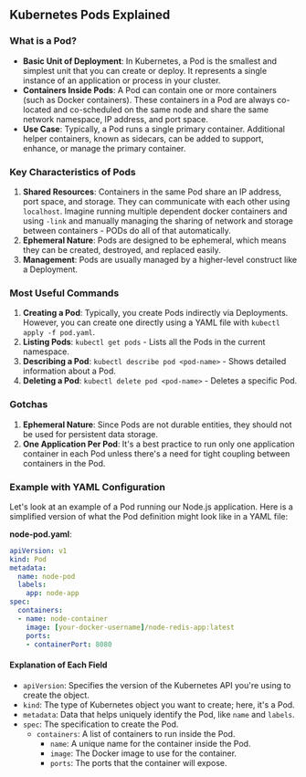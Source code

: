 ## Kubernetes Pods Explained

### What is a Pod?

- **Basic Unit of Deployment**: In Kubernetes, a Pod is the smallest and simplest unit that you can create or deploy. It represents a single instance of an application or process in your cluster.
- **Containers Inside Pods**: A Pod can contain one or more containers (such as Docker containers). These containers in a Pod are always co-located and co-scheduled on the same node and share the same network namespace, IP address, and port space.
- **Use Case**: Typically, a Pod runs a single primary container. Additional helper containers, known as sidecars, can be added to support, enhance, or manage the primary container.

### Key Characteristics of Pods

1. **Shared Resources**: Containers in the same Pod share an IP address, port space, and storage. They can communicate with each other using `localhost`. Imagine running multiple dependent docker containers and using `-link` and manually managing the sharing of network and storage between containers - PODs do all of that automatically.
2. **Ephemeral Nature**: Pods are designed to be ephemeral, which means they can be created, destroyed, and replaced easily.
3. **Management**: Pods are usually managed by a higher-level construct like a Deployment.

### Most Useful Commands

1. **Creating a Pod**: Typically, you create Pods indirectly via Deployments. However, you can create one directly using a YAML file with `kubectl apply -f pod.yaml`.
2. **Listing Pods**: `kubectl get pods` - Lists all the Pods in the current namespace.
3. **Describing a Pod**: `kubectl describe pod <pod-name>` - Shows detailed information about a Pod.
4. **Deleting a Pod**: `kubectl delete pod <pod-name>` - Deletes a specific Pod.

### Gotchas

1. **Ephemeral Nature**: Since Pods are not durable entities, they should not be used for persistent data storage.
2. **One Application Per Pod**: It's a best practice to run only one application container in each Pod unless there's a need for tight coupling between containers in the Pod.

### Example with YAML Configuration

Let's look at an example of a Pod running our Node.js application. Here is a simplified version of what the Pod definition might look like in a YAML file:

**node-pod.yaml**:

```yaml
apiVersion: v1
kind: Pod
metadata:
  name: node-pod
  labels:
    app: node-app
spec:
  containers:
  - name: node-container
    image: [your-docker-username]/node-redis-app:latest
    ports:
    - containerPort: 8080
```

#### Explanation of Each Field

- `apiVersion`: Specifies the version of the Kubernetes API you're using to create the object.
- `kind`: The type of Kubernetes object you want to create; here, it's a Pod.
- `metadata`: Data that helps uniquely identify the Pod, like `name` and `labels`.
- `spec`: The specification to create the Pod.
  - `containers`: A list of containers to run inside the Pod.
    - `name`: A unique name for the container inside the Pod.
    - `image`: The Docker image to use for the container.
    - `ports`: The ports that the container will expose.
